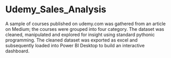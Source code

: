 # Udemy_Sales_Analysis
A sample of courses published on udemy.com was gathered from an article on Medium; the courses were grouped into four category. The dataset was cleaned, manipulated and explored for insight using standard pythonic programming. The cleaned dataset was exported as excel and subsequently loaded into Power BI Desktop to build an interactive dashboard.
